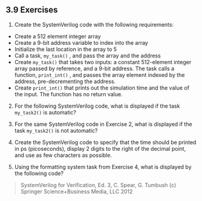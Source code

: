 ## 3.9 Exercises

 1. Create the SystemVerilog code with the following requirements:
* Create a 512 element integer array
* Create a 9-bit address variable to index into the array
* Initialize the last location in the array to 5
* Call a task, `my_task()` , and pass the array and the address
* Create `my_task()` that takes two inputs: a constant 512-element integer array passed by reference, and a 9-bit address. The task calls a function, `print_int()` , and passes the array element indexed by the address, pre-decrementing the address.
* Create `print_int()` that prints out the simulation time and the value of the input. The function has no return value.

2. For the following SystemVerilog code, what is displayed if the task `my_task2()` is automatic?

3. For the same SystemVerilog code in Exercise 2, what is displayed if the task `my_task2()` is not automatic?

4. Create the SystemVerilog code to specify that the time should be printed in ps (picoseconds), display 2 digits to the right of the decimal point, and use as few characters as possible.

5. Using the formatting system task from Exercise 4, what is displayed by the following code?

> SystemVerilog for Verification,  Ed. 3, C. Spear, G. Tumbush 
> (c) Springer Science+Business Media, LLC 2012
